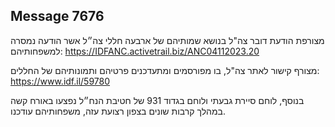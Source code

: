 ## Message 7676

מצורפת הודעת דובר צה"ל בנושא שמותיהם של ארבעה חללי צה״ל אשר הודעה נמסרה למשפחותיהם: https://IDFANC.activetrail.biz/ANC04112023.20

מצורף קישור לאתר צה"ל, בו מפורסמים ומתעדכנים פרטיהם ותמונותיהם של החללים: https://www.idf.il/59780

בנוסף, לוחם סיירת גבעתי ולוחם בגדוד 931 של חטיבת הנח״ל נפצעו באורח קשה במהלך קרבות שונים בצפון רצועת עזה, משפחותיהם עודכנו.

